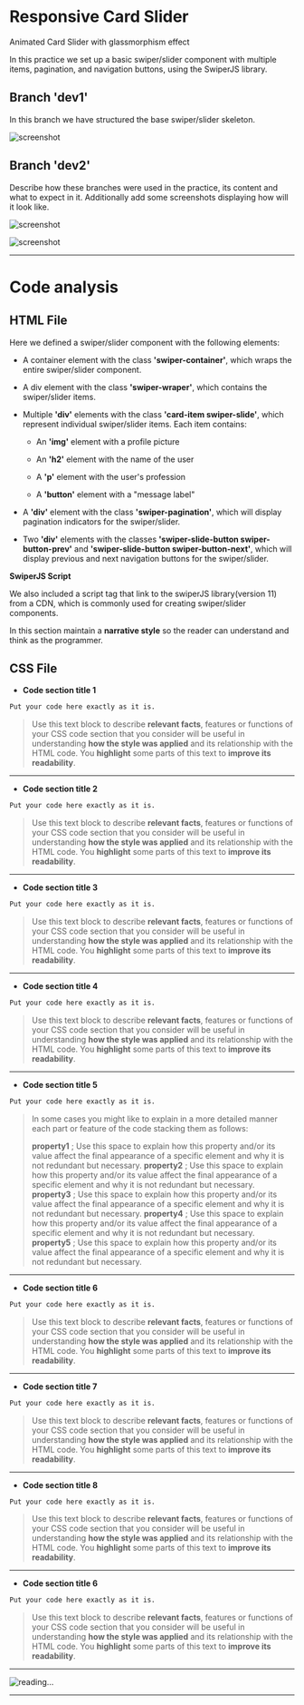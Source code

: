  
#  Responsive Card Slider
Animated Card Slider with glassmorphism effect

In this practice we set up a basic swiper/slider component with multiple items, pagination, and navigation buttons, using the SwiperJS library. 

##  Branch  'dev1'

In this branch we have structured the base swiper/slider skeleton.

![screenshot](pics/screenshot1.png)

##  Branch 'dev2'

Describe how these branches were used in the practice, its content and what to expect in it. Additionally add some screenshots displaying how will it look like.


![screenshot](pics/screenshot2.png)

![screenshot](pics/screenshot3.png)

***

#  Code analysis
 
##  HTML File

Here we defined a swiper/slider component with the following elements:

- A container element with the class **'swiper-container'**, which wraps the entire swiper/slider component.

- A div element with the class **'swiper-wraper'**, which contains the swiper/slider items.

- Multiple **'div'** elements with the class **'card-item swiper-slide'**, which represent individual swiper/slider items. Each item contains:

    - An **'img'** element with a profile picture

    - An  **'h2'** element with the name of the user

    - A **'p'** element with the user's profession

    - A **'button'** element with a "message label"

- A **'div'** element with the class **'swiper-pagination'**, which will display pagination indicators for the swiper/slider.

- Two **'div'** elements with the classes **'swiper-slide-button swiper-button-prev'** and **'swiper-slide-button swiper-button-next'**, which will display previous and next navigation buttons for the swiper/slider.

**SwiperJS Script**

We also included a script tag that link to the swiperJS library(version 11) from a CDN, which is commonly used for creating swiper/slider components.

In this section maintain a **narrative style** so the reader can understand and think as the programmer.

##  CSS File

-  **Code section title 1**
>
```css
Put your code here exactly as it is.
```

> Use this text block to describe **relevant facts**, features or functions of your CSS code section that you consider will be useful in understanding **how the style was applied** and its relationship with the HTML code. You **highlight** some parts of this text to **improve its readability**.
***

-  **Code section title 2**
>
```css
Put your code here exactly as it is.
```

> Use this text block to describe **relevant facts**, features or functions of your CSS code section that you consider will be useful in understanding **how the style was applied** and its relationship with the HTML code. You **highlight** some parts of this text to **improve its readability**.
***

-  **Code section title 3**
>
```css
Put your code here exactly as it is.
```

> Use this text block to describe **relevant facts**, features or functions of your CSS code section that you consider will be useful in understanding **how the style was applied** and its relationship with the HTML code. You **highlight** some parts of this text to **improve its readability**.
***

-  **Code section title 4**
>
```css
Put your code here exactly as it is.
```

> Use this text block to describe **relevant facts**, features or functions of your CSS code section that you consider will be useful in understanding **how the style was applied** and its relationship with the HTML code. You **highlight** some parts of this text to **improve its readability**.
***

-  **Code section title 5**
>
```css
Put your code here exactly as it is.
```
> In some cases you might like to explain in a more  detailed manner each part or feature of the code stacking them as follows:
> 
>  **property1** ; Use this space to explain how this property and/or its value affect the final appearance of a specific element and why it is not redundant but necessary.
>  **property2** ; Use this space to explain how this property and/or its value affect the final appearance of a specific element and why it is not redundant but necessary.
>  **property3** ; Use this space to explain how this property and/or its value affect the final appearance of a specific element and why it is not redundant but necessary.
>  **property4** ; Use this space to explain how this property and/or its value affect the final appearance of a specific element and why it is not redundant but necessary.
>  **property5** ; Use this space to explain how this property and/or its value affect the final appearance of a specific element and why it is not redundant but necessary.
***

-  **Code section title 6**
>
```css
Put your code here exactly as it is.
```

> Use this text block to describe **relevant facts**, features or functions of your CSS code section that you consider will be useful in understanding **how the style was applied** and its relationship with the HTML code. You **highlight** some parts of this text to **improve its readability**.
***

-  **Code section title 7**
>
```css
Put your code here exactly as it is.
```

> Use this text block to describe **relevant facts**, features or functions of your CSS code section that you consider will be useful in understanding **how the style was applied** and its relationship with the HTML code. You **highlight** some parts of this text to **improve its readability**.
***

-  **Code section title 8**
>
```css
Put your code here exactly as it is.
```

> Use this text block to describe **relevant facts**, features or functions of your CSS code section that you consider will be useful in understanding **how the style was applied** and its relationship with the HTML code. You **highlight** some parts of this text to **improve its readability**.
***

-  **Code section title 6**
>
```css
Put your code here exactly as it is.
```

> Use this text block to describe **relevant facts**, features or functions of your CSS code section that you consider will be useful in understanding **how the style was applied** and its relationship with the HTML code. You **highlight** some parts of this text to **improve its readability**.
***

![reading...](https://media.giphy.com/media/Tf3mp01bfrrUc/giphy.gif?cid=ecf05e47wajghtrc5targr7mju7coe0avdyurnehrr1krgdt&ep=v1_gifs_search&rid=giphy.gif&ct=g "...How could I ever do so unless someone guide me?")

***
